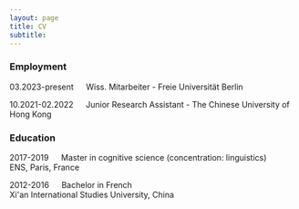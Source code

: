 ```yaml
---
layout: page
title: CV
subtitle: 
---
```



### Employment
    
03.2023-present &emsp; Wiss. Mitarbeiter - Freie Universität Berlin
    
10.2021-02.2022 &emsp; Junior Research Assistant - The Chinese University of Hong Kong
  
### Education

2017-2019 &emsp; Master in cognitive science (concentration: linguistics) \
ENS, Paris, France

2012-2016 &emsp; Bachelor in French \
Xi'an International Studies University, China
